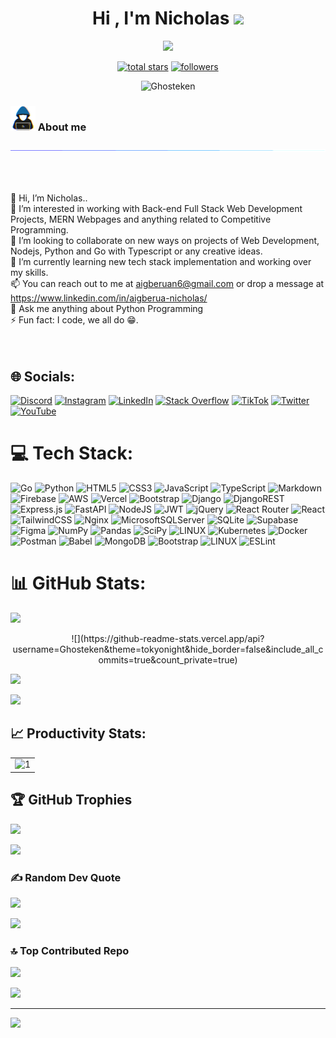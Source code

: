 <h1 align="center">Hi , I'm Nicholas <img src="https://media.giphy.com/media/hvRJCLFzcasrR4ia7z/giphy.gif" width="35"></h1>



<p align="center">
  <a href="https://github.com/DenverCoder1/readme-typing-svg"><img src="https://readme-typing-svg.herokuapp.com?font=Time+New+Roman&color=%23C8BE25&size=25&center=true&vCenter=true&width=600&height=100&lines=Computer+Science+Student;Backend+Developer;Ready+to+learn+new+things"></a>
</p>

<p align="center"> 
  <a href="https://github.com/Ghosteken?tab=repositories&sort=stargazers">
    <img alt="total stars" title="Total stars on GitHub" src="https://custom-icon-badges.demolab.com/github/stars/Ghosteken?color=FFBF00&style=for-the-badge&labelColor=ff5e00&logo=star"/></a>
  <a href="https://github.com/Ghosteken?tab=followers">
    <img alt="followers" title="Follow me on Github" src="https://custom-icon-badges.demolab.com/github/followers/Ghosteken?color=236ad3&labelColor=1155ba&style=for-the-badge&logo=person-add&label=Follow&logoColor=white"/></a>
</p>

<p align="center"> 
	<img src="https://komarev.com/ghpvc/?username=Ghosteken&label=Profile%20views&color=0e75b6&style=for-the-badge" alt="Ghosteken" height=25px, width=150px/> 
</p>

### <picture><img src = "https://github.com/Ghosteken/Ghosteken/blob/main/Images/about_me.gif?raw=true" width = 40px></picture> About me
<img  src="https://github.com/Ghosteken/Ghosteken/blob/main/Images/borderseperator.gif">


<br><br>

👋 Hi, I’m Nicholas..<br>🔭 I’m interested in working with Back-end  Full Stack Web Development Projects, MERN Webpages and anything related to Competitive Programming.<br>👯 I’m looking to collaborate on new ways on projects of Web Development, Nodejs, Python and Go with Typescript or any creative ideas.<br>🌱 I’m currently learning new tech stack implementation and working over my skills.<br>📫 You can reach out to me at aigberuan6@gmail.com or drop a message at https://www.linkedin.com/in/aigberua-nicholas/<br>💬 Ask me anything about Python Programming<br>⚡ Fun fact: I code, we all do 😁.<br><br>    <br>    

## 🌐 Socials:
<p align="center">

[![Discord](https://img.shields.io/badge/Discord-%237289DA.svg?logo=discord&logoColor=white)](https://discord.gg/deathcallet9) [![Instagram](https://img.shields.io/badge/Instagram-%23E4405F.svg?logo=Instagram&logoColor=white)](https://instagram.com/_thereal_one_) [![LinkedIn](https://img.shields.io/badge/LinkedIn-%230077B5.svg?logo=linkedin&logoColor=white)](https://linkedin.com/in/https://www.linkedin.com/in/aigberua-nicholas/) [![Stack Overflow](https://img.shields.io/badge/-Stackoverflow-FE7A16?logo=stack-overflow&logoColor=white)](https://stackoverflow.com/users/22364414) [![TikTok](https://img.shields.io/badge/TikTok-%23000000.svg?logo=TikTok&logoColor=white)](https://tiktok.com/@_real_79) [![Twitter](https://img.shields.io/badge/Twitter-%231DA1F2.svg?logo=Twitter&logoColor=white)](https://twitter.com/@itsreals_) [![YouTube](https://img.shields.io/badge/YouTube-%23FF0000.svg?logo=YouTube&logoColor=white)](https://youtube.com/@https://www.youtube.com/channel/UCQyd0kjSp8ra-KmaSOkjtfA) 
</p>

# 💻 Tech Stack:
<p align="center"> 

![Go](https://img.shields.io/badge/go-%2300ADD8.svg?style=for-the-badge&logo=go&logoColor=white) ![Python](https://img.shields.io/badge/python-3670A0?style=for-the-badge&logo=python&logoColor=ffdd54) ![HTML5](https://img.shields.io/badge/html5-%23E34F26.svg?style=for-the-badge&logo=html5&logoColor=white) ![CSS3](https://img.shields.io/badge/css3-%231572B6.svg?style=for-the-badge&logo=css3&logoColor=white) ![JavaScript](https://img.shields.io/badge/javascript-%23323330.svg?style=for-the-badge&logo=javascript&logoColor=%23F7DF1E) ![TypeScript](https://img.shields.io/badge/typescript-%23007ACC.svg?style=for-the-badge&logo=typescript&logoColor=white) ![Markdown](https://img.shields.io/badge/markdown-%23000000.svg?style=for-the-badge&logo=markdown&logoColor=white) ![Firebase](https://img.shields.io/badge/firebase-%23039BE5.svg?style=for-the-badge&logo=firebase) ![AWS](https://img.shields.io/badge/AWS-%23FF9900.svg?style=for-the-badge&logo=amazon-aws&logoColor=white) ![Vercel](https://img.shields.io/badge/vercel-%23000000.svg?style=for-the-badge&logo=vercel&logoColor=white) ![Bootstrap](https://img.shields.io/badge/bootstrap-%23563D7C.svg?style=for-the-badge&logo=bootstrap&logoColor=white) ![Django](https://img.shields.io/badge/django-%23092E20.svg?style=for-the-badge&logo=django&logoColor=white) ![DjangoREST](https://img.shields.io/badge/DJANGO-REST-ff1709?style=for-the-badge&logo=django&logoColor=white&color=ff1709&labelColor=gray) ![Express.js](https://img.shields.io/badge/express.js-%23404d59.svg?style=for-the-badge&logo=express&logoColor=%2361DAFB) ![FastAPI](https://img.shields.io/badge/FastAPI-005571?style=for-the-badge&logo=fastapi) ![NodeJS](https://img.shields.io/badge/node.js-6DA55F?style=for-the-badge&logo=node.js&logoColor=white) ![JWT](https://img.shields.io/badge/JWT-black?style=for-the-badge&logo=JSON%20web%20tokens) ![jQuery](https://img.shields.io/badge/jquery-%230769AD.svg?style=for-the-badge&logo=jquery&logoColor=white) ![React Router](https://img.shields.io/badge/React_Router-CA4245?style=for-the-badge&logo=react-router&logoColor=white) ![React](https://img.shields.io/badge/react-%2320232a.svg?style=for-the-badge&logo=react&logoColor=%2361DAFB) ![TailwindCSS](https://img.shields.io/badge/tailwindcss-%2338B2AC.svg?style=for-the-badge&logo=tailwind-css&logoColor=white) ![Nginx](https://img.shields.io/badge/nginx-%23009639.svg?style=for-the-badge&logo=nginx&logoColor=white) ![MicrosoftSQLServer](https://img.shields.io/badge/Microsoft%20SQL%20Sever-CC2927?style=for-the-badge&logo=microsoft%20sql%20server&logoColor=white) ![SQLite](https://img.shields.io/badge/sqlite-%2307405e.svg?style=for-the-badge&logo=sqlite&logoColor=white) 	![Supabase](https://img.shields.io/badge/Supabase-3ECF8E?style=for-the-badge&logo=supabase&logoColor=white) 	![Figma](https://img.shields.io/badge/figma-%23F24E1E.svg?style=for-the-badge&logo=figma&logoColor=white) ![NumPy](https://img.shields.io/badge/numpy-%23013243.svg?style=for-the-badge&logo=numpy&logoColor=white) ![Pandas](https://img.shields.io/badge/pandas-%23150458.svg?style=for-the-badge&logo=pandas&logoColor=white) ![SciPy](https://img.shields.io/badge/SciPy-%230C55A5.svg?style=for-the-badge&logo=scipy&logoColor=%white) ![LINUX](https://img.shields.io/badge/Linux-FCC624?style=for-the-badge&logo=linux&logoColor=black) ![Kubernetes](https://img.shields.io/badge/kubernetes-%23326ce5.svg?style=for-the-badge&logo=kubernetes&logoColor=white) ![Docker](https://img.shields.io/badge/docker-%230db7ed.svg?style=for-the-badge&logo=docker&logoColor=white) ![Postman](https://img.shields.io/badge/Postman-FF6C37?style=for-the-badge&logo=postman&logoColor=white) ![Babel](https://img.shields.io/badge/Babel-F9DC3e?style=for-the-badge&logo=babel&logoColor=black) ![MongoDB](https://img.shields.io/badge/MongoDB-%234ea94b.svg?style=for-the-badge&logo=mongodb&logoColor=white) ![Bootstrap](https://img.shields.io/badge/bootstrap-%23563D7C.svg?style=for-the-badge&logo=bootstrap&logoColor=white) ![LINUX](https://img.shields.io/badge/Linux-FCC624?style=for-the-badge&logo=linux&logoColor=black) ![ESLint](https://img.shields.io/badge/ESLint-4B3263?style=for-the-badge&logo=eslint&logoColor=white)
</p>

# 📊 GitHub Stats:
<img src="assets/light.gif">
<p align="center"> 
![](https://github-readme-stats.vercel.app/api?username=Ghosteken&theme=tokyonight&hide_border=false&include_all_commits=true&count_private=true)<br/>


![](https://github-readme-streak-stats.herokuapp.com/?user=Ghosteken&theme=tokyonight&hide_border=false)<br/>


![](https://github-readme-stats.vercel.app/api/top-langs/?username=Ghosteken&theme=tokyonight&hide_border=false&include_all_commits=true&count_private=true&layout=compact)
</p>

## 📈 Productivity Stats:
<table align="center">
  <tr>
    <td><img src="https://github-profile-summary-cards.vercel.app/api/cards/profile-details?username=Ghosteken&theme=monokai"  display=block width=100% height=auto  alt="1" ></td>
  </tr> 
</table>

## 🏆 GitHub Trophies
<img src="assets/light.gif">
<p align="center">

![](https://github-profile-trophy.vercel.app/?username=Ghosteken&theme=radical&no-frame=false&no-bg=false&margin-w=4)
</p>

### ✍️ Random Dev Quote
<img src="assets/light.gif">
<p align="center">

![](https://quotes-github-readme.vercel.app/api?type=horizontal&theme=radical)
</p>

### 🔝 Top Contributed Repo
<img src="assets/light.gif">
<p align="center">

![](https://github-contributor-stats.vercel.app/api?username=Ghosteken&limit=5&theme=dark&combine_all_yearly_contributions=true)
</p>


---
[![](https://visitcount.itsvg.in/api?id=Ghosteken&icon=0&color=0)](https://visitcount.itsvg.in)

<!-- Proudly created with GPRM ( https://gprm.itsvg.in ) -->
